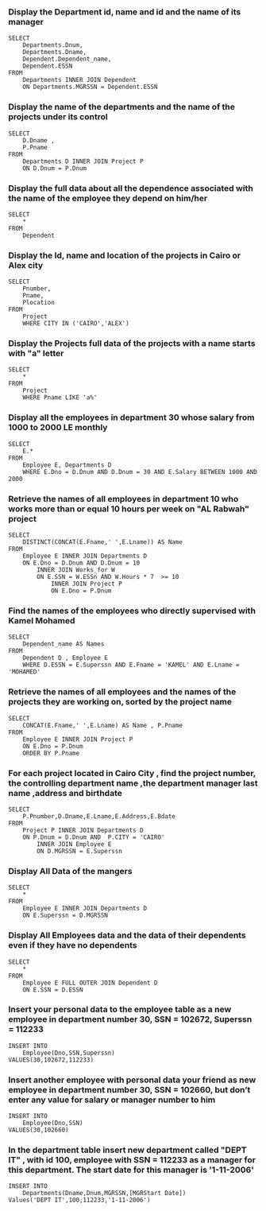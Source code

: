 ### Display the Department id, name and id and the name of its manager

	SELECT
		Departments.Dnum,
		Departments.Dname,
		Dependent.Dependent_name,
		Dependent.ESSN
	FROM 
		Departments INNER JOIN Dependent
		ON Departments.MGRSSN = Dependent.ESSN


### Display the name of the departments and the name of the projects under its control

	SELECT 
		D.Dname ,
		P.Pname
	FROM 
		Departments D INNER JOIN Project P
		ON D.Dnum = P.Dnum 


### Display the full data about all the dependence associated with the name of the employee they depend on him/her

	SELECT 
		*
	FROM 
		Dependent 


### Display the Id, name and location of the projects in Cairo or Alex city

	SELECT 
		Pnumber,
		Pname,
		Plocation 
	FROM 
		Project
		WHERE CITY IN ('CAIRO','ALEX')


### Display the Projects full data of the projects with a name starts with "a" letter

	SELECT
		* 
	FROM 
		Project
		WHERE Pname LIKE 'a%'


### Display all the employees in department 30 whose salary from 1000 to 2000 LE monthly

	SELECT 
		E.* 
	FROM
		Employee E, Departments D
		WHERE E.Dno = D.Dnum AND D.Dnum = 30 AND E.Salary BETWEEN 1000 AND 2000


### Retrieve the names of all employees in department 10 who works more than or equal 10 hours per week on "AL Rabwah" project

	SELECT 
		DISTINCT(CONCAT(E.Fname,' ',E.Lname)) AS Name 
	FROM
		Employee E INNER JOIN Departments D
		ON E.Dno = D.Dnum AND D.Dnum = 10
			INNER JOIN Works_for W 
			ON E.SSN = W.ESSn AND W.Hours * 7  >= 10
				INNER JOIN Project P 
				ON E.Dno = P.Dnum


### Find the names of the employees who directly supervised with Kamel Mohamed

	SELECT
		Dependent_name AS Names
	FROM
		Dependent D , Employee E
		WHERE D.ESSN = E.Superssn AND E.Fname = 'KAMEL' AND E.Lname = 'MOHAMED'


### Retrieve the names of all employees and the names of the projects they are working on, sorted by the project name

	SELECT 
		CONCAT(E.Fname,' ',E.Lname) AS Name , P.Pname  
	FROM 
		Employee E INNER JOIN Project P
		ON E.Dno = P.Dnum
		ORDER BY P.Pname


### For each project located in Cairo City , find the project number, the controlling department name ,the department manager last name ,address and birthdate

	SELECT 
		P.Pnumber,D.Dname,E.Lname,E.Address,E.Bdate 
	FROM 
		Project P INNER JOIN Departments D
		ON P.Dnum = D.Dnum AND  P.CITY = 'CAIRO'
			INNER JOIN Employee E 
			ON D.MGRSSN = E.Superssn


### Display All Data of the mangers

	SELECT
		*
	FROM 
		Employee E INNER JOIN Departments D
		ON E.Superssn = D.MGRSSN


### Display All Employees data and the data of their dependents even if they have no dependents

	SELECT
		* 
	FROM 
		Employee E FULL OUTER JOIN Dependent D
		ON E.SSN = D.ESSN


### Insert your personal data to the employee table as a new employee in department number 30, SSN = 102672, Superssn = 112233

	INSERT INTO 
		Employee(Dno,SSN,Superssn)
	VALUES(30,102672,112233)


### Insert another employee with personal data your friend as new employee in department number 30, SSN = 102660, but don’t enter any value for salary or manager number to him

	INSERT INTO 
		Employee(Dno,SSN)
	VALUES(30,102660)


### In the department table insert new department called "DEPT IT" , with id 100, employee with SSN = 112233 as a manager for this department. The start date for this manager is '1-11-2006'

	INSERT INTO 
		Departments(Dname,Dnum,MGRSSN,[MGRStart Date])
	Values('DEPT IT',100,112233,'1-11-2006')

